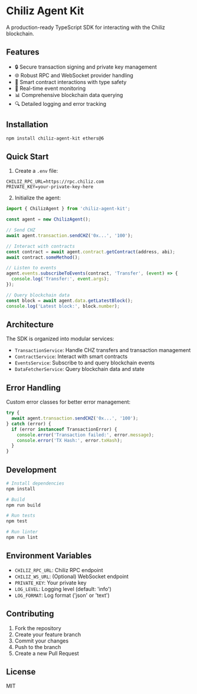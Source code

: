 # Chiliz Agent Kit

A production-ready TypeScript SDK for interacting with the Chiliz blockchain.

## Features

- 🔒 Secure transaction signing and private key management
- 🌐 Robust RPC and WebSocket provider handling
- 📝 Smart contract interactions with type safety
- 🎯 Real-time event monitoring
- 📊 Comprehensive blockchain data querying
- 🔍 Detailed logging and error tracking

## Installation

```bash
npm install chiliz-agent-kit ethers@6
```

## Quick Start

1. Create a `.env` file:

```env
CHILIZ_RPC_URL=https://rpc.chiliz.com
PRIVATE_KEY=your-private-key-here
```

2. Initialize the agent:

```typescript
import { ChilizAgent } from 'chiliz-agent-kit';

const agent = new ChilizAgent();

// Send CHZ
await agent.transaction.sendCHZ('0x...', '100');

// Interact with contracts
const contract = await agent.contract.getContract(address, abi);
await contract.someMethod();

// Listen to events
agent.events.subscribeToEvents(contract, 'Transfer', (event) => {
  console.log('Transfer:', event.args);
});

// Query blockchain data
const block = await agent.data.getLatestBlock();
console.log('Latest block:', block.number);
```

## Architecture

The SDK is organized into modular services:

- `TransactionService`: Handle CHZ transfers and transaction management
- `ContractService`: Interact with smart contracts
- `EventsService`: Subscribe to and query blockchain events
- `DataFetcherService`: Query blockchain data and state

## Error Handling

Custom error classes for better error management:

```typescript
try {
  await agent.transaction.sendCHZ('0x...', '100');
} catch (error) {
  if (error instanceof TransactionError) {
    console.error('Transaction failed:', error.message);
    console.error('TX Hash:', error.txHash);
  }
}
```

## Development

```bash
# Install dependencies
npm install

# Build
npm run build

# Run tests
npm test

# Run linter
npm run lint
```

## Environment Variables

- `CHILIZ_RPC_URL`: Chiliz RPC endpoint
- `CHILIZ_WS_URL`: (Optional) WebSocket endpoint
- `PRIVATE_KEY`: Your private key
- `LOG_LEVEL`: Logging level (default: 'info')
- `LOG_FORMAT`: Log format ('json' or 'text')

## Contributing

1. Fork the repository
2. Create your feature branch
3. Commit your changes
4. Push to the branch
5. Create a new Pull Request

## License

MIT 